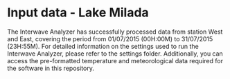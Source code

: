 # Input data - Lake Milada 

The Interwave Analyzer has successfully processed data from station West and East, covering the period from 01/07/2015 (00H:00M) to 31/07/2015 (23H:55M). For detailed information on the settings used to run the Interwave Analyzer, please refer to the settings folder. Additionally, you can access the pre-formatted temperature and meteorological data required for the software in this repository.
